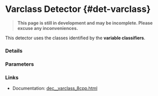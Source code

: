 # Varclass Detector {#det-varclass}
> **This page is still in development and may be incomplete. Please excuse any inconveniences.**

This detector uses the classes identified by the **variable classifiers**.

### Details

### Parameters

### Links
 * Documentation: [dec__varclass_8cpp.html](dec__varclass_8cpp.html)
